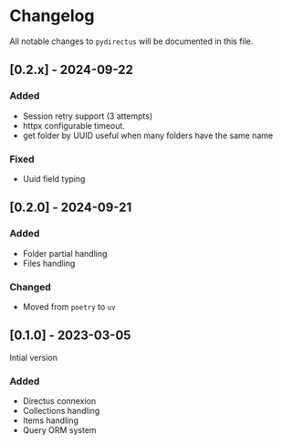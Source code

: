 # Changelog

All notable changes to `pydirectus` will be documented in this file.


## [0.2.x] - 2024-09-22

### Added
 - Session retry support (3 attempts)
 - httpx configurable timeout.
 - get folder by UUID useful when many folders have the same name

### Fixed
 - Uuid field typing


## [0.2.0] - 2024-09-21

### Added
- Folder partial handling
- Files handling

### Changed
- Moved from `poetry` to `uv`

## [0.1.0] - 2023-03-05

Intial version

### Added
- Directus connexion
- Collections handling
- Items handling
- Query ORM system
